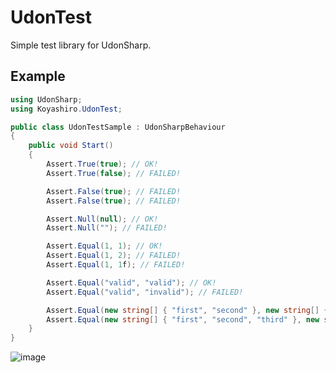 # UdonTest

Simple test library for UdonSharp.

## Example

```cs
using UdonSharp;
using Koyashiro.UdonTest;

public class UdonTestSample : UdonSharpBehaviour
{
    public void Start()
    {
        Assert.True(true); // OK!
        Assert.True(false); // FAILED!

        Assert.False(true); // FAILED!
        Assert.False(true); // FAILED!

        Assert.Null(null); // OK!
        Assert.Null(""); // FAILED!

        Assert.Equal(1, 1); // OK!
        Assert.Equal(1, 2); // FAILED!
        Assert.Equal(1, 1f); // FAILED!

        Assert.Equal("valid", "valid"); // OK!
        Assert.Equal("valid", "invalid"); // FAILED!

        Assert.Equal(new string[] { "first", "second" }, new string[] { "first", "second" }); // OK!
        Assert.Equal(new string[] { "first", "second", "third" }, new string[] { "first", "second" }); // FAILED!
    }
}
```

![image](https://user-images.githubusercontent.com/6698252/202898150-4e2b6421-ea0c-49d0-9e9e-6ae0f3e6f032.png)
